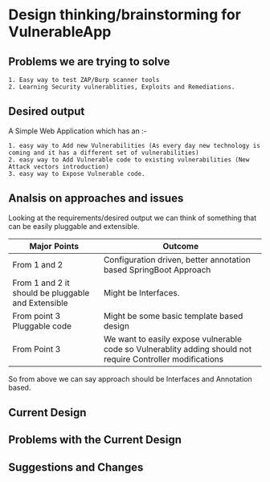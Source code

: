 # Design thinking/brainstorming for VulnerableApp #

## Problems we are trying to solve ##
```
1. Easy way to test ZAP/Burp scanner tools
2. Learning Security vulnerablities, Exploits and Remediations.
```
## Desired output ##
A Simple Web Application which has an :-
```
1. easy way to Add new Vulnerabilities (As every day new technology is coming and it has a different set of vulnerabilities)
2. easy way to Add Vulnerable code to existing vulnerabilities (New Attack vectors introduction)
3. easy way to Expose Vulnerable code.
```
## Analsis on approaches and issues ##
Looking at the requirements/desired output we can think of something that can be easily pluggable and extensible.


| Major Points | Outcome |
|--------------|---------|
| From 1 and 2 | Configuration driven, better annotation based SpringBoot Approach|
| From 1 and 2 it should be pluggable and Extensible| Might be Interfaces.|
| From point 3 Pluggable code| Might be some basic template based design |
| From Point 3 | We want to easily expose vulnerable code so Vulnerablity adding should not require Controller modifications|

So from above we can say approach should be Interfaces and Annotation based.

## Current Design ##




## Problems with the Current Design ##

## Suggestions and Changes ##

